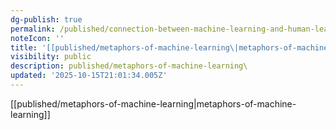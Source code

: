 ```yaml
---
dg-publish: true
permalink: /published/connection-between-machine-learning-and-human-learning/
noteIcon: ''
title: '[[published/metaphors-of-machine-learning\|metaphors-of-machine-learning]]'
visibility: public
description: published/metaphors-of-machine-learning\
updated: '2025-10-15T21:01:34.005Z'
---
```


[[published/metaphors-of-machine-learning\|metaphors-of-machine-learning]] 
